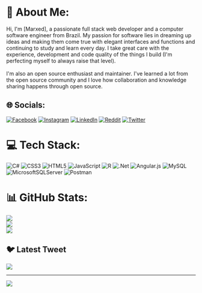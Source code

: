 # 💫 About Me:
Hi, I'm [Marxed], a passionate full stack web developer and a computer software engineer from Brazil. My passion for software lies in dreaming up ideas and making them come true with elegant interfaces and functions and continuing to study and learn every day. I take great care with the experience, development and code quality of the things I build (I'm perfecting myself to always raise that level).<br><br>I'm also an open source enthusiast and maintainer. I've learned a lot from the open source community and I love how collaboration and knowledge sharing happens through open source.


## 🌐 Socials:
[![Facebook](https://img.shields.io/badge/Facebook-%231877F2.svg?logo=Facebook&logoColor=white)](https://facebook.com/MarcusCarvalho) [![Instagram](https://img.shields.io/badge/Instagram-%23E4405F.svg?logo=Instagram&logoColor=white)](https://instagram.com/Markuzoid) [![LinkedIn](https://img.shields.io/badge/LinkedIn-%230077B5.svg?logo=linkedin&logoColor=white)](https://linkedin.com/in/mcarvalhocruz) [![Reddit](https://img.shields.io/badge/Reddit-%23FF4500.svg?logo=Reddit&logoColor=white)](https://reddit.com/user/Markuzoid) [![Twitter](https://img.shields.io/badge/Twitter-%231DA1F2.svg?logo=Twitter&logoColor=white)](https://twitter.com/Mharkuz) 

# 💻 Tech Stack:
![C#](https://img.shields.io/badge/c%23-%23239120.svg?style=for-the-badge&logo=c-sharp&logoColor=white) ![CSS3](https://img.shields.io/badge/css3-%231572B6.svg?style=for-the-badge&logo=css3&logoColor=white) ![HTML5](https://img.shields.io/badge/html5-%23E34F26.svg?style=for-the-badge&logo=html5&logoColor=white) ![JavaScript](https://img.shields.io/badge/javascript-%23323330.svg?style=for-the-badge&logo=javascript&logoColor=%23F7DF1E) ![R](https://img.shields.io/badge/r-%23276DC3.svg?style=for-the-badge&logo=r&logoColor=white) ![.Net](https://img.shields.io/badge/.NET-5C2D91?style=for-the-badge&logo=.net&logoColor=white) ![Angular.js](https://img.shields.io/badge/angular.js-%23E23237.svg?style=for-the-badge&logo=angularjs&logoColor=white) ![MySQL](https://img.shields.io/badge/mysql-%2300f.svg?style=for-the-badge&logo=mysql&logoColor=white) ![MicrosoftSQLServer](https://img.shields.io/badge/Microsoft%20SQL%20Sever-CC2927?style=for-the-badge&logo=microsoft%20sql%20server&logoColor=white) ![Postman](https://img.shields.io/badge/Postman-FF6C37?style=for-the-badge&logo=postman&logoColor=white)
# 📊 GitHub Stats:
![](https://github-readme-stats.vercel.app/api?username=Marxed&theme=tokyonight&hide_border=false&include_all_commits=true&count_private=false)<br/>
![](https://github-readme-streak-stats.herokuapp.com/?user=Marxed&theme=tokyonight&hide_border=false)<br/>
![](https://github-readme-stats.vercel.app/api/top-langs/?username=Marxed&theme=tokyonight&hide_border=false&include_all_commits=true&count_private=false&layout=compact)

## 🐦 Latest Tweet
[![](https://gtce.itsvg.in/api?username=Mharkuz)](https://github.com/VishwaGauravIn/github-twitter-card-embed)

---
[![](https://visitcount.itsvg.in/api?id=Marxed&icon=0&color=0)](https://visitcount.itsvg.in)

<!-- Proudly created with GPRM ( https://gprm.itsvg.in ) -->
